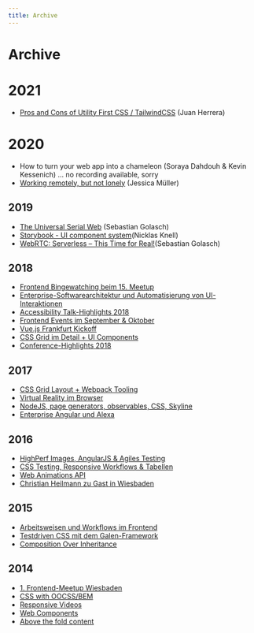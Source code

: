```yaml
---
title: Archive
---
```


# Archive

# 2021
* [Pros and Cons of Utility First CSS / TailwindCSS](https://www.youtube.com/watch?v=Aclppt98q3s) (Juan Herrera)

# 2020
* How to turn your web app into a chameleon (Soraya Dahdouh & Kevin Kessenich) ... no recording available, sorry
* [Working remotely, but not lonely](https://www.youtube.com/watch?v=aUXQWsVZw8k) (Jessica Müller)

## 2019
* [The Universal Serial Web](https://www.youtube.com/watch?v=uoRuTjDoyB8) (Sebastian Golasch)
* [Storybook - UI component system](https://www.youtube.com/watch?v=IdDiMAAHnCA)(Nicklas Knell)
* [WebRTC: Serverless – This Time for Real!](https://www.youtube.com/watch?v=NAsSNMczRvQ)(Sebastian Golasch)

## 2018
* [Frontend Bingewatching beim 15. Meetup](../posts/2018/2018-02-20-frontend-rheinmain-meetup-15-at-aoe-wiesbaden.md)
* [Enterprise-Softwarearchitektur und Automatisierung von UI-Interaktionen](../posts/2018/2018-06-18-angular-monorepo-microfrontend-microservice-puppeteer-fetchbot-aoe-wiesbaden.md)
* [Accessibility Talk-Highlights 2018](../posts/2018/2018-08-16-meetup-17-accessibility-special-at-codemonauts-frankfurt.md)
* [Frontend Events im September & Oktober](../posts/2018/2018-09-17-frontend-events-october.md)
* [Vue.js Frankfurt Kickoff](../posts/2018/2018-09-30-vuejs-frankfurt-kickoff.md)
* [CSS Grid im Detail + UI Components](../posts/2018/2018-10-25-css-grids-malvid.md)
* [Conference-Highlights 2018](../posts/2018/2018-12-11-netzartist-bestof-conferences-2018.md)

## 2017
* [CSS Grid Layout + Webpack Tooling](../posts/2017/2017-01-24-frontend-rheinmain-meetup-11-at-namics-frankfurt.md)
* [Virtual Reality im Browser](../posts/2017/2017-03-09-frontend-rheinmain-meetup-12-at-mediaman-mainz.md)
* [NodeJS, page generators, observables, CSS, Skyline](../posts/2017/2017-05-11-frontend-rheinmain-meetup-13-at-dbsystel-frankfurt.md)
* [Enterprise Angular und Alexa](../posts/2017/2017-12-05-frontend-rheinmain-meetup-14-at-sitewards-frankfurt.md)

## 2016
* [HighPerf Images, AngularJS & Agiles Testing](../posts/2016/2016-03-03-frontend-rheinmain-meetup-7-at-triplesensereply-frankfurt.md)
* [CSS Testing, Responsive Workflows & Tabellen](../posts/2016/2016-05-12-frontend-rheinmain-meetup-8-at-syzygy-frankfurt.md)
* [Web Animations API](../posts/2016/2016-07-26-frontend-rheinmain-meetup-9-at-cowo21-darmstadt.md)
* [Christian Heilmann zu Gast in Wiesbaden](../posts/2016/2016-09-15-frontend-rheinmain-meetup-10-at-aoe-wiesbaden-christian-heilmann.md)

## 2015
* [Arbeitsweisen und Workflows im Frontend](../posts/2015/2015-01-26-frontend-rheinmain-meetup-4-at-triplesensereply-frankfurt.md)
* [Testdriven CSS mit dem Galen-Framework](../posts/2015/2015-05-10-frontend-rheinmain-meetup-5-at-die-zentrale-coworking-frankfurt.md)
* [Composition Over Inheritance](../posts/2015/2015-10-19-frontend-rheinmain-meetup-6-at-aoe-wiesbaden.md)

## 2014
* [1. Frontend-Meetup Wiesbaden](../posts/2014/2014-02-27-frontend-rheinmain-meetup-1-at-aoe-wiesbaden.md)
* [CSS with OOCSS/BEM](../posts/2014/2014-06-22-frontend-rheinmain-meetup-2-at-aoe-wiesbaden-1.md)
* [Responsive Videos](../posts/2014/2014-06-22-frontend-rheinmain-meetup-2-at-aoe-wiesbaden-2.md)
* [Web Components](../posts/2014/2014-06-22-frontend-rheinmain-meetup-2-at-aoe-wiesbaden-3.md)
* [Above the fold content](../posts/2014/2014-09-12-frontend-rheinmain-meetup-3-at-aoe-wiesbaden-1.md)
